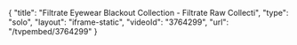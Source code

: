 {
    "title": "Filtrate Eyewear Blackout Collection - Filtrate Raw Collecti",
    "type": "solo",
    "layout": "iframe-static",
    "videoId": "3764299",
    "url": "\/tvpembed\/3764299"
}